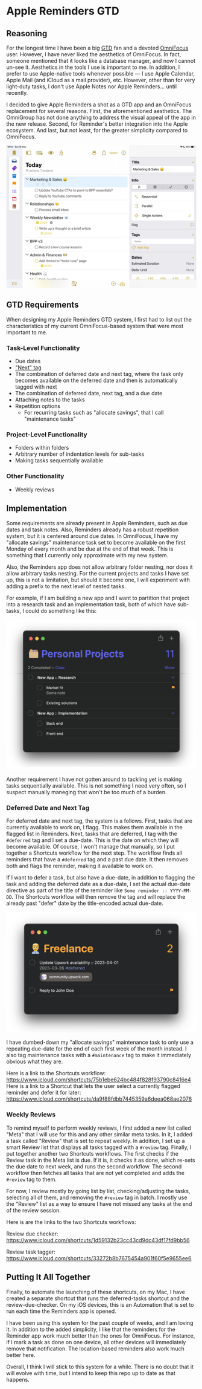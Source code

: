 # Apple Reminders GTD

## Reasoning

For the longest time I have been a big [GTD](https://gettingthingsdone.com) fan and a
devoted [OmniFocus](https://www.omnigroup.com/omnifocus/) user. However, I have never
liked the aesthetics of OmniFocus. In fact, someone mentioned that it looks like a
database manager, and now I cannot un-see it. Aesthetics in the tools I use is important
to me. In addition, I prefer to use Apple-native tools whenever possible — I use
Apple Calendar, Apple Mail (and iCloud as a mail provider), etc. However, other than
for very light-duty tasks, I don't use Apple Notes nor Apple Reminders... until
recently.

I decided to give Apple Reminders a shot as a GTD app and an OmniFocus replacement for
several reasons. First, the aforementioned aesthetics. The OmniGroup has not done
anything to address the visual appeal of the app in the new release. Second, for
Reminder's better integration into the Apple ecosystem. And last, but not least, for
the greater simplicity compared to OmniFocus.

![The layout of the OmniFocus app window.](assets/omnifocus.jpeg "OmniFocus")

## GTD Requirements

When designing my Apple Reminders GTD system, I first had to list out the
characteristics of my current OmniFocus-based system that were most important to me.

### Task-Level Functionality
- Due dates
- ["Next" tag](https://www.youtube.com/watch?v=WV6geLyo5zE)
- The combination of deferred date and next tag, where the task only becomes available
  on the deferred date and then is automatically tagged with next
- The combination of deferred date, next tag, and a due date
- Attaching notes to the tasks
- Repetition options
  - For recurring tasks such as "allocate savings", that I call "maintenance tasks"

### Project-Level Functionality
- Folders within folders
- Arbitrary number of indentation levels for sub-tasks
- Making tasks sequentially available

### Other Functionality
- Weekly reviews

## Implementation

Some requirements are already present in Apple Reminders, such as due dates and task
notes. Also, Reminders already has a robust repetition system, but it is centered around
due dates. In OmniFocus, I have my "allocate savings" maintenance task set to become
available on the first Monday of every month and be due at the end of that week. This
is something that I currently only approximate with my new system.

Also, the Reminders app does not allow arbitrary folder nesting, nor does it allow
arbitrary tasks nesting. For the current projects and tasks I have set up, this is not
a limitation, but should it become one, I will experiment with adding a prefix to  the
next level of nested tasks.

For example, if I am building a new app and I want to partition that project into
a research task and an implementation task, both of which have sub-tasks, I could do
something like this:

![An example of task indentation past two levels.](assets/taskindentation.png "Task Indentation")

Another requirement I have not gotten around to tackling yet is making tasks
sequentially available. This is not something I need very often, so I suspect manually
maneging that won't be too much of a burden.

### Deferred Date and Next Tag

For deferred date and next tag, the system is a follows. First, tasks that
are currently available to work on, I flagg. This makes them available in the flagged
list in Reminders. Next, tasks that are deferred, I tag with the `#deferred` tag and I
set a due-date. This is the date on which they will become available. Of course,
I won't manage that manually, so I put together a Shortcuts workflow for the next
step. The workflow finds all reminders that have a `#deferred` tag and a past due date.
It then removes both and flags the reminder, making it available to work on.

If I want to defer a task, but also have a due-date, in addition to flagging the task
and adding the deferred date as a due-date, I set the actual due-date directive as part
of the title of the reminder like `Some reminder :: YYYY-MM-DD`. The Shortcuts workflow
will then remove the tag and will replace the already past "defer" date by the
title-encoded actual due-date.

![An example of a deferred task with a due date, and an alread available, flagged task.](assets/deferred.png "Deferred Example")

I have dumbed-down my "allocate savings" maintenance task to only use a repeating
due-date for the end of each first week of the month instead. I also tag maintenance
tasks with a `#maintenance` tag to make it immediately obvious what they are.

Here is a link to the Shortcuts workflow: https://www.icloud.com/shortcuts/75b1ebe624bc484f828f93790c8416e4
Here is a link to a Shortcut that lets the user select a currently flagged reminder and defer it for later: https://www.icloud.com/shortcuts/da9f88fdbb7445359a6deea068ae2076

### Weekly Reviews

To remind myself to perform weekly reviews, I first added a new list called "Meta"
that I will use for this and any other similar meta tasks. In it, I added a task called
"Review" that is set to repeat weekly. In addition, I set up a smart Review list that
displays all tasks tagged with a `#review` tag. Finally, I put together another two
Shortcuts workflows. The first checks if the Review task in the Meta list is due.
If it is, it checks it as done, which re-sets the due date to next week, and runs the
second workflow. The second workflow then fetches all tasks that are not yet completed
and adds the `#review` tag to them.

For now, I review mostly by going list by list, checking/adjusting the tasks, selecting
all of them, and removing the `#review` tag in batch. I mostly use the "Review" list
as a way to ensure I have not missed any tasks at the end of the review session.

Here is are the links to the two Shortcuts workflows:

Review due checker: https://www.icloud.com/shortcuts/1d59132b23cc43cd9dc43df17fd9bb56

Review task tagger: https://www.icloud.com/shortcuts/33272b8b7675454a901f60f5e9655ee6

## Putting It All Together

Finally, to automate the launching of these shortcuts, on my Mac, I have created a
separate shortcut that runs the deferred-tasks shortcut and the review-due-checker.
On my iOS devices, this is an Automation that is set to run each time the Reminders
app is opened.

I have been using this system for the past couple of weeks, and I am loving it. In
addition to the added simplicity, I like that the reminders for the Reminder app work
much better than the ones for OmniFocus. For instance, if I mark a task as done on one
device, all other devices will immediately remove that notification. The location-based
reminders also work much better here.

Overall, I think I will stick to this system for a while. There is no doubt that it
will evolve with time, but I intend to keep this repo up to date as that happens.
